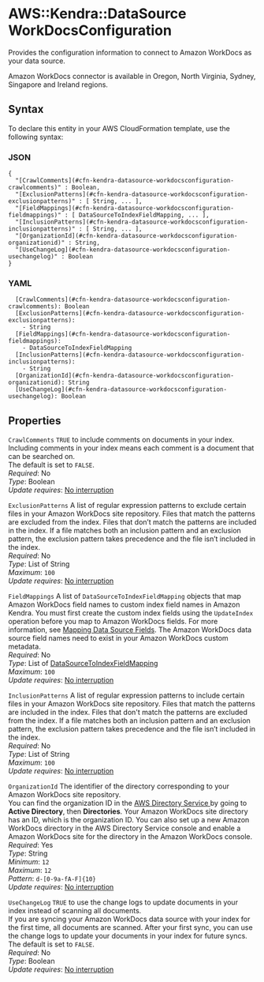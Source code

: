 # AWS::Kendra::DataSource WorkDocsConfiguration<a name="aws-properties-kendra-datasource-workdocsconfiguration"></a>

Provides the configuration information to connect to Amazon WorkDocs as your data source\.

Amazon WorkDocs connector is available in Oregon, North Virginia, Sydney, Singapore and Ireland regions\.

## Syntax<a name="aws-properties-kendra-datasource-workdocsconfiguration-syntax"></a>

To declare this entity in your AWS CloudFormation template, use the following syntax:

### JSON<a name="aws-properties-kendra-datasource-workdocsconfiguration-syntax.json"></a>

```
{
  "[CrawlComments](#cfn-kendra-datasource-workdocsconfiguration-crawlcomments)" : Boolean,
  "[ExclusionPatterns](#cfn-kendra-datasource-workdocsconfiguration-exclusionpatterns)" : [ String, ... ],
  "[FieldMappings](#cfn-kendra-datasource-workdocsconfiguration-fieldmappings)" : [ DataSourceToIndexFieldMapping, ... ],
  "[InclusionPatterns](#cfn-kendra-datasource-workdocsconfiguration-inclusionpatterns)" : [ String, ... ],
  "[OrganizationId](#cfn-kendra-datasource-workdocsconfiguration-organizationid)" : String,
  "[UseChangeLog](#cfn-kendra-datasource-workdocsconfiguration-usechangelog)" : Boolean
}
```

### YAML<a name="aws-properties-kendra-datasource-workdocsconfiguration-syntax.yaml"></a>

```
  [CrawlComments](#cfn-kendra-datasource-workdocsconfiguration-crawlcomments): Boolean
  [ExclusionPatterns](#cfn-kendra-datasource-workdocsconfiguration-exclusionpatterns): 
    - String
  [FieldMappings](#cfn-kendra-datasource-workdocsconfiguration-fieldmappings): 
    - DataSourceToIndexFieldMapping
  [InclusionPatterns](#cfn-kendra-datasource-workdocsconfiguration-inclusionpatterns): 
    - String
  [OrganizationId](#cfn-kendra-datasource-workdocsconfiguration-organizationid): String
  [UseChangeLog](#cfn-kendra-datasource-workdocsconfiguration-usechangelog): Boolean
```

## Properties<a name="aws-properties-kendra-datasource-workdocsconfiguration-properties"></a>

`CrawlComments`  <a name="cfn-kendra-datasource-workdocsconfiguration-crawlcomments"></a>
 `TRUE` to include comments on documents in your index\. Including comments in your index means each comment is a document that can be searched on\.  
The default is set to `FALSE`\.  
*Required*: No  
*Type*: Boolean  
*Update requires*: [No interruption](https://docs.aws.amazon.com/AWSCloudFormation/latest/UserGuide/using-cfn-updating-stacks-update-behaviors.html#update-no-interrupt)

`ExclusionPatterns`  <a name="cfn-kendra-datasource-workdocsconfiguration-exclusionpatterns"></a>
A list of regular expression patterns to exclude certain files in your Amazon WorkDocs site repository\. Files that match the patterns are excluded from the index\. Files that don’t match the patterns are included in the index\. If a file matches both an inclusion pattern and an exclusion pattern, the exclusion pattern takes precedence and the file isn’t included in the index\.  
*Required*: No  
*Type*: List of String  
*Maximum*: `100`  
*Update requires*: [No interruption](https://docs.aws.amazon.com/AWSCloudFormation/latest/UserGuide/using-cfn-updating-stacks-update-behaviors.html#update-no-interrupt)

`FieldMappings`  <a name="cfn-kendra-datasource-workdocsconfiguration-fieldmappings"></a>
A list of `DataSourceToIndexFieldMapping` objects that map Amazon WorkDocs field names to custom index field names in Amazon Kendra\. You must first create the custom index fields using the `UpdateIndex` operation before you map to Amazon WorkDocs fields\. For more information, see [Mapping Data Source Fields](https://docs.aws.amazon.com/kendra/latest/dg/field-mapping.html)\. The Amazon WorkDocs data source field names need to exist in your Amazon WorkDocs custom metadata\.  
*Required*: No  
*Type*: List of [DataSourceToIndexFieldMapping](aws-properties-kendra-datasource-datasourcetoindexfieldmapping.md)  
*Maximum*: `100`  
*Update requires*: [No interruption](https://docs.aws.amazon.com/AWSCloudFormation/latest/UserGuide/using-cfn-updating-stacks-update-behaviors.html#update-no-interrupt)

`InclusionPatterns`  <a name="cfn-kendra-datasource-workdocsconfiguration-inclusionpatterns"></a>
A list of regular expression patterns to include certain files in your Amazon WorkDocs site repository\. Files that match the patterns are included in the index\. Files that don't match the patterns are excluded from the index\. If a file matches both an inclusion pattern and an exclusion pattern, the exclusion pattern takes precedence and the file isn’t included in the index\.  
*Required*: No  
*Type*: List of String  
*Maximum*: `100`  
*Update requires*: [No interruption](https://docs.aws.amazon.com/AWSCloudFormation/latest/UserGuide/using-cfn-updating-stacks-update-behaviors.html#update-no-interrupt)

`OrganizationId`  <a name="cfn-kendra-datasource-workdocsconfiguration-organizationid"></a>
The identifier of the directory corresponding to your Amazon WorkDocs site repository\.  
You can find the organization ID in the [ AWS Directory Service ](https://console.aws.amazon.com/directoryservicev2/) by going to **Active Directory**, then **Directories**\. Your Amazon WorkDocs site directory has an ID, which is the organization ID\. You can also set up a new Amazon WorkDocs directory in the AWS Directory Service console and enable a Amazon WorkDocs site for the directory in the Amazon WorkDocs console\.  
*Required*: Yes  
*Type*: String  
*Minimum*: `12`  
*Maximum*: `12`  
*Pattern*: `d-[0-9a-fA-F]{10}`  
*Update requires*: [No interruption](https://docs.aws.amazon.com/AWSCloudFormation/latest/UserGuide/using-cfn-updating-stacks-update-behaviors.html#update-no-interrupt)

`UseChangeLog`  <a name="cfn-kendra-datasource-workdocsconfiguration-usechangelog"></a>
 `TRUE` to use the change logs to update documents in your index instead of scanning all documents\.  
If you are syncing your Amazon WorkDocs data source with your index for the first time, all documents are scanned\. After your first sync, you can use the change logs to update your documents in your index for future syncs\.  
The default is set to `FALSE`\.  
*Required*: No  
*Type*: Boolean  
*Update requires*: [No interruption](https://docs.aws.amazon.com/AWSCloudFormation/latest/UserGuide/using-cfn-updating-stacks-update-behaviors.html#update-no-interrupt)